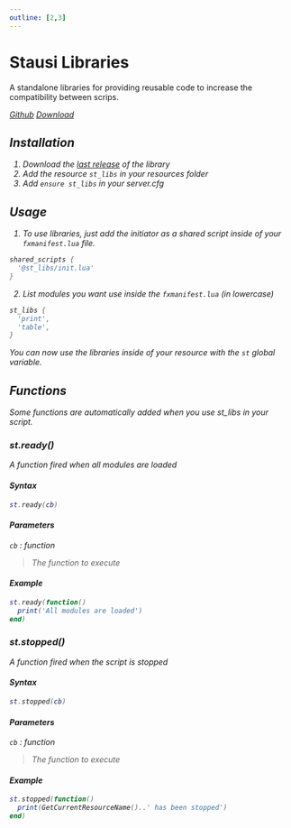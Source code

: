 ```yaml
---
outline: [2,3]
---
```

# Stausi Libraries

A standalone libraries for providing reusable code to increase the compatibility between scrips.

<div class="flex-buttons">
<a class="box-button" href="https://github.com/Stausi/st_libs" target="_blank"><i class="pi pi-github" />Github</a>
<a class="box-button" href="https://github.com/Stausi/st_libs/releases/latest/download/st_libs.zip" target="_blank"><i class="pi pi-download" />Download</a>
</div>

## Installation

1. Download the [last release](https://github.com/Stausi/st_libs/releases/latest/download/st_libs.zip) of the library
2. Add the resource `st_libs` in your resources folder
3. Add `ensure st_libs` in your server.cfg

## Usage

1. To use libraries, just add the initiator as a shared script inside of your `fxmanifest.lua` file.
```lua
shared_scripts {
  '@st_libs/init.lua'
}
```
2. List modules you want use inside the `fxmanifest.lua` (in lowercase)
```lua
st_libs {
  'print',
  'table',
}
```
You can now use the libraries inside of your resource with the `st` global variable.

## Functions
Some functions are automatically added when you use st_libs in your script.

### st.ready()
A function fired when all modules are loaded
#### Syntax
```lua
st.ready(cb)
```
#### Parameters
`cb` : *function*
> The function to execute
  

#### Example
```lua
st.ready(function()
  print('All modules are loaded')
end)
```

### st.stopped()
A function fired when the script is stopped
#### Syntax
```lua
st.stopped(cb)
```
#### Parameters
`cb` : *function*
> The function to execute
  
#### Example
```lua
st.stopped(function()
  print(GetCurrentResourceName()..' has been stopped')
end)
```